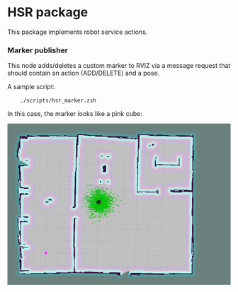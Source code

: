 # HSR package

This package implements robot service actions. 

### Marker publisher
This node adds/deletes a custom marker to RVIZ via a message request that should contain an action (ADD/DELETE) and a pose. 

A sample script:
```
	./scripts/hsr_marker.zsh
```

In this case, the marker looks like a pink cube:
<p align="center"><img src="./readme/rviz_marker.png" width="600" /></p> 